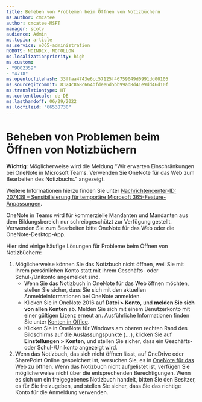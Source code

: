 ```yaml
---
title: Beheben von Problemen beim Öffnen von Notizbüchern
ms.author: cmcatee
author: cmcatee-MSFT
manager: scotv
audience: Admin
ms.topic: article
ms.service: o365-administration
ROBOTS: NOINDEX, NOFOLLOW
ms.localizationpriority: high
ms.custom:
- "9002359"
- "4718"
ms.openlocfilehash: 33ffaa4743e6cc57125f46759049d0991dd00105
ms.sourcegitcommit: 8324c868c664bfdee6d5bb99ad8d41e9dd46d10f
ms.translationtype: HT
ms.contentlocale: de-DE
ms.lasthandoff: 06/29/2022
ms.locfileid: "66538730"
---
```

# <a name="fix-issues-with-opening-notebooks"></a>Beheben von Problemen beim Öffnen von Notizbüchern

**Wichtig**: Möglicherweise wird die Meldung "Wir erwarten Einschränkungen bei OneNote in Microsoft Teams. Verwenden Sie OneNote für das Web zum Bearbeiten des Notizbuchs." angezeigt.

Weitere Informationen hierzu finden Sie unter [Nachrichtencenter-ID: 207439 – Sensibilisierung für temporäre Microsoft 365-Feature-Anpassungen](https://admin.microsoft.com/Adminportal/Home?source=applauncher#MessageCenter?id=MC207439).

OneNote in Teams wird für kommerzielle Mandanten und Mandanten aus dem Bildungsbereich nur schreibgeschützt zur Verfügung gestellt. Verwenden Sie zum Bearbeiten bitte OneNote für das Web oder die OneNote-Desktop-App.

Hier sind einige häufige Lösungen für Probleme beim Öffnen von Notizbüchern:

1. Möglicherweise können Sie das Notizbuch nicht öffnen, weil Sie mit Ihrem persönlichen Konto statt mit Ihrem Geschäfts- oder Schul-/Unikonto angemeldet sind.
    - Wenn Sie das Notizbuch in OneNote für das Web öffnen möchten, stellen Sie sicher, dass Sie sich mit den aktuellen Anmeldeinformationen bei OneNote anmelden.
    - Klicken Sie in OneNote 2016 auf **Datei > Konto**, und **melden Sie sich von allen Konten** ab. Melden Sie sich mit einem Benutzerkonto mit einer gültigen Lizenz erneut an. Ausführliche Informationen finden Sie unter [Konten in Office](https://support.microsoft.com/office/about-accounts-in-office-628ea040-f265-49de-b986-be09c3ebf8a9). 
    - Klicken Sie in OneNote für Windows am oberen rechten Rand des Bildschirms auf die Auslassungspunkte (**...**), klicken Sie auf **Einstellungen > Konten**, und stellen Sie sicher, dass ein Geschäfts- oder Schul-/Unikonto angezeigt wird. 
2. Wenn das Notizbuch, das sich nicht öffnen lässt, auf OneDrive oder SharePoint Online gespeichert ist, versuchen Sie, es in [OneNote für das Web](https://onenote.com) zu öffnen. Wenn das Notizbuch nicht aufgelistet ist, verfügen Sie möglicherweise nicht über die entsprechenden Berechtigungen. Wenn es sich um ein freigegebenes Notizbuch handelt, bitten Sie den Besitzer, es für Sie freizugeben, und stellen Sie sicher, dass Sie das richtige Konto für die Anmeldung verwenden.

